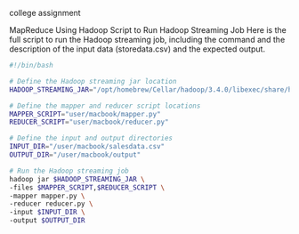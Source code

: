 college assignment


MapReduce Using Hadoop
Script to Run Hadoop Streaming Job
Here is the full script to run the Hadoop streaming job, including the command and the description of the input data (storedata.csv) and the expected output.


```sh
#!/bin/bash

# Define the Hadoop streaming jar location
HADOOP_STREAMING_JAR="/opt/homebrew/Cellar/hadoop/3.4.0/libexec/share/hadoop/tools/lib/hadoop-streaming-3.4.0.jar"

# Define the mapper and reducer script locations
MAPPER_SCRIPT="user/macbook/mapper.py"
REDUCER_SCRIPT="user/macbook/reducer.py"

# Define the input and output directories
INPUT_DIR="/user/macbook/salesdata.csv"
OUTPUT_DIR="/user/macbook/output"

# Run the Hadoop streaming job
hadoop jar $HADOOP_STREAMING_JAR \
-files $MAPPER_SCRIPT,$REDUCER_SCRIPT \
-mapper mapper.py \
-reducer reducer.py \
-input $INPUT_DIR \
-output $OUTPUT_DIR






